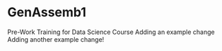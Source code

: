 # GenAssemb1
Pre-Work Training for Data Science Course
Adding an example change
Adding another example change!
